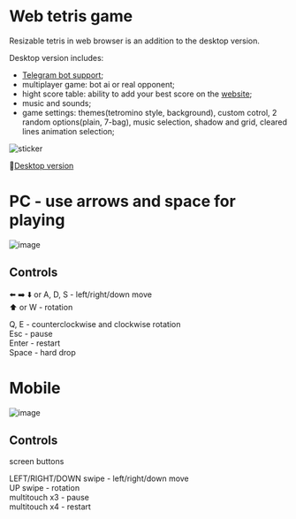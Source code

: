 # Web tetris game
Resizable tetris in web browser is an addition to the desktop version. </br>

Desktop version includes: 
* [Telegram bot support](https://t.me/tetris_game_tetris_bot?start=null);
* multiplayer game: bot ai or real opponent;
* hight score table: ability to add your best score on the [website](https://sheshkon.github.io/tetris-site/);
* music and sounds;
* game settings: themes(tetromino style, background), custom cotrol, 2 random options(plain, 7-bag), music selection, shadow and grid, cleared lines animation selection;



![sticker](https://user-images.githubusercontent.com/55100820/160855962-32153a44-b494-413c-baa9-ee42ed23db7c.gif)



🔗[Desktop version](https://github.com/vitaliysheshkoff/Tetris-Multiplayer)


# PC - use arrows and space for playing
![image](https://user-images.githubusercontent.com/55100820/160843649-8d3dd6b0-81a6-47b5-a1b3-bbdc76efb310.png)
## Controls
⬅️ ➡️ ⬇️ or A, D, S - left/right/down move </br>
⬆️ or W - rotation </br>

Q, E - counterclockwise and clockwise rotation </br>
Esc - pause </br>
Enter - restart </br>
Space - hard drop </br>


# Mobile
![image](https://user-images.githubusercontent.com/55100820/160844634-00d81a59-58af-4b46-abf5-b27793299f7d.png)

## Controls
screen buttons </br>

LEFT/RIGHT/DOWN swipe - left/right/down move </br>
UP swipe - rotation </br>
multitouch x3 - pause </br>
multitouch x4 - restart </br>
